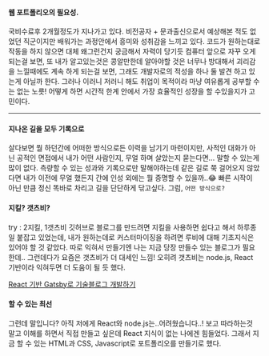 #### 웹 포트폴리오의 필요성.

국비수료후 2개월정도가 지나가고 있다. 비전공자 + 문과출신으로서 예상해본 적도 없었던 직군이지만 배워가는 과정안에서 흥미와 성취감을 느끼고 있다. 코드가 원하는대로 작동을 하지 않으면 대체 왜그런건지 궁금해서 자력이 당기듯 컴퓨터 앞으로 자꾸 오게되는걸 보면, 또 내가 알고있는것은 콩알만한데 알아야할 것은 너무나 방대해서 괴리감을 느낄때에도 계속 하게 되는걸 보면, 그래도 개발자로의 적성을 하나 둘 발견 하고 있는게 아닐까 한다. 그러나 이러니 저러니 해도 취업이 목적이라 마냥 여유롭게 공부할 수는 없는 노릇! 어떻게 하면 시간적 한계 안에서 가장 효율적인 성장을 할 수있을지가 고민이다. 

---
#### 지나온 길을 모두 기록으로
살다보면 뭘 하던간에 어떠한 방식으로든 이력을 남기기 마련이지만, 사적인 대화가 아닌 공적인 면접에서 내가 어떤 사람인지, 무얼 하며 살았는지 묻는다면... 말할 수 있는게 많이 없다. 측량할 수 있는 성과와 기록으로만 말해야하는데 같은 길로 쭉 걸어오지 않았다면 내가 이전에 무얼 했든지 간에 인성 외에는 뭘 증명할 수 있을까..😂
빠른 시작이 아닌 만큼 정신 똑바로 차리고 길을 단단하게 닦고싶다.
그럼, `어떤 방식으로?` 



#### 지킬? 갯츠비?
try : 2지킬, 1갯츠비
깃허브로 블로그를 만드려면 지킬을 사용하면 쉽다고 해서 하루종일 붙잡고 있었는데, 내가 원하는데로 커스터마이징을 하려면 루비에 대해 기초지식은 있어야 할 것 같았다. 따로 익혀서 만들기엔 나는 지금 당장 만들수 있는 블로그가 필요한데.. 그런데다가 요즘은 갯츠비가 더 대세인 느낌! 오히려 갯츠비는 node.js, React 기반이라 익혀두면 더 도움이 될 듯 했다.

[React 기반 Gatsby로 기술블로그 개발하기](https://www.inflearn.com/course/gatsby-%EA%B8%B0%EC%88%A0%EB%B8%94%EB%A1%9C%EA%B7%B8#reviews)

#### 할 수 있는 최선
그런데 말입니다? 아직 저에게 React와 node.js는..어려웠습니다..! 보고 따라하는것 말고 이해를 하면서 직접 만들고 싶은데 React 지식이 없는 나에겐 힘들었다. 그래서 지금 할 수 있는 HTML과 CSS, Javascript로 포트폴리오를 만들기로 했다.
